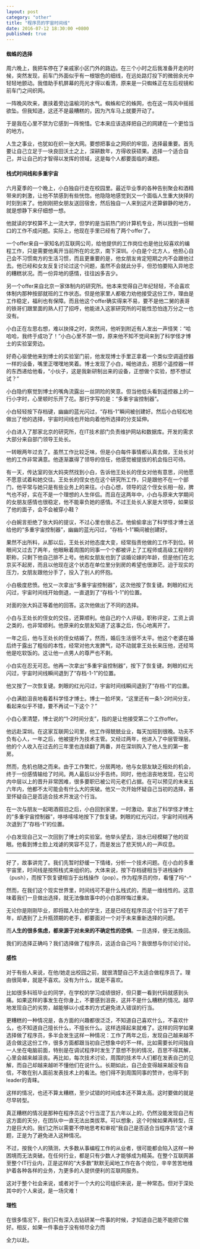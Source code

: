 ```yaml
---
layout: post
category: "other"
title: "程序员的宇宙时间线"
date: 2016-07-12 18:30:00 +0800
published: true
---
```


#### 蜘蛛的选择

周六晚上，我把车停在了亲戚家小区门外的路边。在三个小时之后我准备开走的时候，突然发现，前车门外面似乎有一根银色的细线，在远处路灯投下的微弱余光中轻轻地颤动。我借助手机屏幕的亮光才得以看清，原来是一只蜘蛛正在左后视镜和前车门之间织网。

<!--more-->

一阵晚风吹来，裹挟着旁边温榆河的水气。蜘蛛和它的蛛网，也在这一阵风中摇摇欲坠。但我知道，这还不是最糟糕的，因为汽车马上就要开动了。

于是我在心里不禁为它感到一阵惋惜。它本来应该选择把自己的网建在一个更恰当的地方。

人生之事业，也犹如在织一张大网。要想把事业之网织的牢固，选择最重要。首先要让自己立足于一块良田沃土之上，深耕数年，方得收获硕果。选择一个适合自己，并让自己的才智得以发挥的领域，这是每个人都要面临的课题。

#### 栈式时间线和多重宇宙

六月夏季的一个晚上，小白独自行走在校园里。最近毕业季的各种告别聚会和酒精带来的刺激，让他不禁感到有些恍惚。他隐隐地感觉到又一个面临人生重大抉择的时刻到来了。他刚刚把女朋友送回宿舍，然后独自一人来到这片还算僻静的地方，就是想静下来仔细想一想。

他就读的学校算不上一流大学，但学的是当前热门的计算机专业，所以找到一份糊口的工作不成问题。实际上，他现在手里已经有了两个offer了。

一个offer来自一家知名的互联网公司，给他提供的工作岗位也是他比较喜欢的编程工作，只是需要他离开当前所在的北京，南下深圳。小白是个北方人，他担心自己会不习惯南方的生活习惯，而且更重要的是，他女朋友肯定短期之内不会跟他过去。他已经和女友反复讨论过这个问题，虽然不会就此分手，但恐怕要陷入异地恋的糟糕状况。而一份异地的感情，往往凶多吉少。

另一个offer来自北京一家体制内的研究所。他本来觉得自己年纪轻轻，不会喜欢体制内那种按部就班的工作状态。但是他家里人都极力劝他接受这份工作，理由是工作稳定，福利也有保障。而且他这个offer确实得来不易，要不是他二舅的表哥的铁哥们跟里面的熟人打了招呼，他能进入这家研究所的可能性恐怕连万分之一也没有。

小白正在左思右想，难以抉择之时，突然间，他听到附近有人发出一声怪笑：“哈哈哈，我终于成功了！”小白心里不禁一惊，原来他不知不觉间来到了科学怪才博士的实验室旁边。

好奇心驱使他来到博士的实验室门前，他发现博士手里正拿着一个类似空调遥控器一样的设备，嘴里正嘿嘿地笑着。博士发现了小白，喊他进去，把那个遥控器一样的东西递给他看，“小伙子，这是我新研制出来的设备，正想做个实验，想不想试试？”

小白隐约察觉到博士的嘴角流露出一丝阴险的笑意。但当他低头看到遥控器上的一行小字时，心里顿时乐开了花。那行字写的是：“多重宇宙控制器”。

小白轻轻按下存档键，幽幽的蓝光闪过，“存档-1”瞬间被创建好。然后小白轻松地做出了他的选择，宇宙时间线也开始向着他所选择的分支延伸。

小白进入了那家北京的研究所，在IT技术部门负责维护网站和数据库。开发的需求大部分来自部门领导王处长。

一转眼两年过去了。虽然工作比较乏味，但是小白每件事情都认真去做，王处长对他的工作非常满意。他逐渐赢得了领导的信任，他感觉被提拔的机会指日可待。

有一天，传达室的张大妈突然找到小白，告诉他王处长的侄女对他有意思，问他愿不愿意试着和她交往。王处长的侄女也在这个研究所工作，只是跟他不在一个部门，他平常与她只是有些业务上的来往。小白心想，领导的这个侄女长相一般，脾气也不好，实在不是一个理想的人生伴侣。而且在这两年中，小白与原来大学期间的女朋友感情也很稳定，他不能辜负她的感情。不过王处长人家是大领导，如果驳了他的面子，会不会被穿小鞋？

小白婉言拒绝了张大妈的提议，不过心里也很忐忑。他偷偷拿出了科学怪才博士送给他的“多重宇宙控制器”，幽幽的蓝光闪过，“存档-1-1”瞬间被创建好。

果然不出所料，从那以后，王处长对他态度大变，经常指责他做的工作不到位。转眼间又过去了两年，他眼瞅着周围的同事一个个都被评上了工程师或高级工程师的职称，只剩下他自己排不上号。他和女朋友也到了谈婚论嫁的年龄，但是他们在北京买不起房，而且以他现在这个状态在单位里分到房的希望也很渺茫。迫于现实的压力，女朋友跟他分手了，投入了别人的怀抱。

小白极度悲愤。他又一次拿出“多重宇宙控制器”，这次他按了恢复键。刺眼的红光闪过，宇宙时间线开始倒退，一直退到了“存档-1-1”的位置。

对面的张大妈正等着他的回答。这次他做出了不同的选择。

小白与王处长的侄女的交往，还算顺利。他自己的个人评级，职称评定，工资上调之类的，也非常顺利。他原来的女朋友知道了这事之后，伤心地离开了。

一年之后，他与王处长的侄女结婚了。然而，婚后生活很不太平。他这个老婆在婚后终于露出了粗俗的本性，经常对他大发脾气，动不动就拿王处长来压他，还经骂他是吃软饭的。这让他一点男人的尊严也不剩。

小白实在忍无可忍。他再一次拿出“多重宇宙控制器”，按下了恢复键。刺眼的红光闪过，宇宙时间线瞬间退到了“存档-1-1”的位置。

他又按了一次恢复键。刺眼的红光闪过，宇宙时间线瞬间退到了“存档-1”的位置。

小白满脸沮丧地看着科学怪才博士。博士一脸坏笑，“这里还有一条1-2时间分支，看起来似乎不错，要不再试一下这个？”

小白心里清楚，博士说的“1-2时间分支”，指的是让他接受第二个工作offer。

他远赴深圳。在这家互联网公司里，他工作得兢兢业业，每天加班到很晚。功夫不负有心人，一年之后，他被提升为技术主管。又经过两年，他进入了中层管理层。他的个人收入在过去的三年里也连续翻了两番，并在深圳购入了他人生的第一套房。

然而，危机也随之而来。由于工作繁忙，分居两地，他与女朋友缺乏相处的机会，终于一份感情输给了时间。两人最后以分手告终。同时，他也沮丧地发现，在公司内中层以上的晋升非常困难，很多要职已被公司元老们占据。在可以预见的未来五六年内，他都不太可能会有什么大的突破。他又一次开始怀疑自己当初的选择，甚至怀疑自己是否适合技术开发这个行当。

在一次与朋友一起喝酒叙旧之后，小白回到家里，一时激动，拿出了科学怪才博士的“多重宇宙控制器”，哆哆嗦嗦地按下了恢复键。刺眼的红光闪过，宇宙时间线再次退到了“存档-1”的位置。

小白发现自己又一次回到了博士的实验室。他举头望去，泪水已经模糊了他的双眼。他看到博士脸上戏谑的笑容不见了，而是发出了悲天悯人的一声叹息。

---

好了，故事讲完了。我们先暂时舒缓一下情绪，分析一个技术问题。在小白的多重宇宙里，时间线是按照栈式来组织的。大体来说，按下存档键相当于进栈操作（push），而按下恢复键相当于出栈操作（pop）。作为程序员的你，看懂了吗^-^

然而，在我们这个现实世界里，时间线可不是什么栈式的，而是一维线性的。这意味着我们一旦做出选择，就无法像故事中的小白那样悔过重来。

无论你是刚刚毕业，即将踏入社会的学生，还是已经在程序员这个行当干了若干年，却遇到了上升瓶颈期的老手，都要面对一个对于未来重新选择的问题。

而**人生的很多焦虑，都来源于对未来的不确定性的恐惧**。一旦选择，便无法挽回。

我们的选择正确吗？我们选择做了程序员，这适合自己吗？我很想与你讨论讨论。

#### 感性

对于有些人来说，在他/她走出校园之前，就很清楚自己不太适合做程序员了。理由很简单，就是不喜欢。没有为什么，就是不喜欢。

比如很多科班毕业的同学，在学校的学习成绩很好，但只要一看到代码就感到头痛。如果这样的事发生在你身上，不要感到沮丧，这并不是什么糟糕的情况。越早地发现自己的劣势，越能够以小成本的方式避免进入错误的行当。

更糟糕的一种情况是，各方面的兴趣都很泛泛，不知道自己喜欢什么，不喜欢什么，也不知道自己擅长什么，不擅长什么。这样选择起来就难了。这样的同学如果选择做了程序员，多半会发生这样一种情况：工作了两年之后，发现自己越来越不适合做这这份工作，很多方面都跟当初自己想象中的不一样。比如需要长时间独自一人坐在电脑前面，特别是在调试程序时发生了意想不到的情况，百思不得其解，心里会越来越沮丧。再比如，每次技术讨论，周围的技术牛人们都在发表自己的见解，而自己却越来越听不懂他们在说什么。长期如此，自己会变得越来越没有自信，不敢在别人面前发表技术上的看法。他们得不到周围同事的赞许，也得不到leader的青睐。

这样的情况，也还不算太糟糕，至少试错的时间成本还不算太高。这时要做的就是尽早转型。

真正糟糕的情况是那种在程序员这个行当混了五六年以上的，仍然没能发现自己有这方面的天分，在团队中一直无法出类拔萃。可以想象，这个时候如果再转型，压力是巨大的。我们之所以需要不停地思考和审视“我自己是否适合当程序员”这个课题，正是为了避免进入这种情况。

不过，按我个人的猜测，大多数从事编程工作的从业者，很可能都会陷入这样一种困境而无法突破。在任何行业，都是只有少数人才能够成为精英。在整个互联网甚至整个IT行业内，正是这样的“大多数”默默无闻地工作在各个岗位，辛辛苦苦地维护着各种各样的业务，为更多的人提供便利的互联网服务。

这对于整个社会来说，或者对于一个大的公司组织来说，是一种常态。但对于深处其中的个人来说，是一场灾难！

#### 理性

在很多情况下，我们只有深入去钻研某一件事的时候，才知道自己能不能把它做好。相反，如果一件事由于没有倾尽全力而

全力以赴。

























